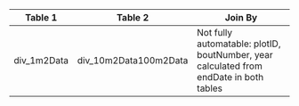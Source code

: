 |Table 1|Table 2|Join By|
|---------------|---------------------------|-----------------------------------------------------------|
|div_1m2Data|div_10m2Data100m2Data|Not fully automatable: plotID, boutNumber, year calculated from endDate in both tables|

